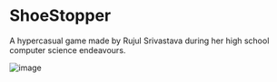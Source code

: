 # ShoeStopper
A hypercasual game made by Rujul Srivastava during her high school computer science endeavours.

![image](https://user-images.githubusercontent.com/71875214/152110915-2899ab48-a335-4ad2-a07d-ebd2bcedea9b.png)


